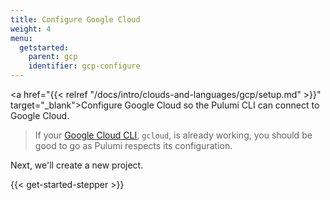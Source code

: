 ```yaml
---
title: Configure Google Cloud
weight: 4
menu:
  getstarted:
    parent: gcp
    identifier: gcp-configure
---
```


<!-- TODO inline a streamlined version of configuring the cloud here. -->

<a href="{{< relref "/docs/intro/clouds-and-languages/gcp/setup.md" >}}" target="_blank">Configure Google Cloud</a> so the Pulumi CLI can connect to Google Cloud.

> If your <a href="https://cloud.google.com/sdk/gcloud/" target="_blank">Google Cloud CLI</a>, `gcloud`, is already working, you should be good to go as Pulumi respects its configuration.

Next, we'll create a new project.

{{< get-started-stepper >}}
